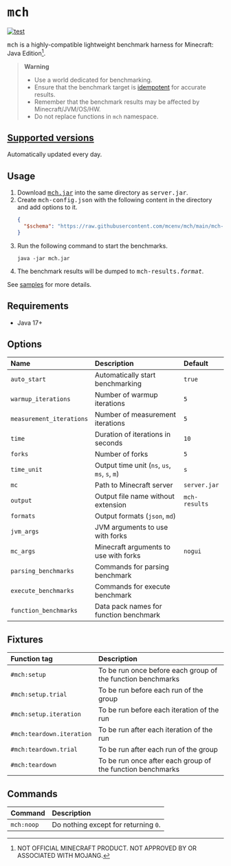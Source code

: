 # <samp>mch</samp>

[![test](https://github.com/mcenv/mch/actions/workflows/test.yml/badge.svg)](https://github.com/mcenv/mch/actions/workflows/test.yml)

<samp>mch</samp> is a highly-compatible lightweight benchmark harness for Minecraft: Java Edition[^1].

> **Warning**
> - Use a world dedicated for benchmarking.
> - Ensure that the benchmark target is [idempotent](https://en.wikipedia.org/wiki/Idempotence) for accurate results.
> - Remember that the benchmark results may be affected by Minecraft/JVM/OS/HW.
> - Do not replace functions in `mch` namespace.

## [Supported versions](https://github.com/mcenv/mch/blob/versions/versions.csv)

Automatically updated every day.

## Usage

1. Download [<samp>mch.jar</samp>](https://github.com/mcenv/mch/releases/latest/download/mch.jar) into the same directory as <samp>server.jar</samp>.
2. Create <samp>mch-config.json</samp> with the following content in the directory and add options to it.
   ```json
   {
     "$schema": "https://raw.githubusercontent.com/mcenv/mch/main/mch-config-schema.json"
   }
   ```
3. Run the following command to start the benchmarks.
   ```shell
   java -jar mch.jar
   ```
4. The benchmark results will be dumped to <samp>mch-results.*format*</samp>.

See [samples](https://github.com/mcenv/mch/tree/main/samples) for more details.

## Requirements

- Java 17+

## Options

| Name                     | Description                                   | Default       |
|:-------------------------|:----------------------------------------------|:--------------|
| `auto_start`             | Automatically start benchmarking              | `true`        |
| `warmup_iterations`      | Number of warmup iterations                   | `5`           |
| `measurement_iterations` | Number of measurement iterations              | `5`           |
| `time`                   | Duration of iterations in seconds             | `10`          |
| `forks`                  | Number of forks                               | `5`           |
| `time_unit`              | Output time unit (`ns`, `us`, `ms`, `s`, `m`) | `s`           |
| `mc`                     | Path to Minecraft server                      | `server.jar`  |
| `output`                 | Output file name without extension            | `mch-results` |
| `formats`                | Output formats (`json`, `md`)                 | <code></code> |
| `jvm_args`               | JVM arguments to use with forks               | <code></code> |
| `mc_args`                | Minecraft arguments to use with forks         | `nogui`       |
| `parsing_benchmarks`     | Commands for parsing benchmark                | <code></code> |
| `execute_benchmarks`     | Commands for execute benchmark                | <code></code> |
| `function_benchmarks`    | Data pack names for function benchmark        | <code></code> |

## Fixtures

| Function tag              | Description                                                 |
|:--------------------------|:------------------------------------------------------------|
| `#mch:setup`              | To be run once before each group of the function benchmarks |
| `#mch:setup.trial`        | To be run before each run of the group                      |
| `#mch:setup.iteration`    | To be run before each iteration of the run                  |
| `#mch:teardown.iteration` | To be run after each iteration of the run                   |
| `#mch:teardown.trial`     | To be run after each run of the group                       |
| `#mch:teardown`           | To be run once after each group of the function benchmarks  |

## Commands

| Command    | Description                          |
|:-----------|:-------------------------------------|
| `mch:noop` | Do nothing except for returning `0`. |

[^1]: NOT OFFICIAL MINECRAFT PRODUCT. NOT APPROVED BY OR ASSOCIATED WITH MOJANG.
